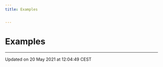 ```yaml
---
title: Examples


---
```


# Examples






-------------------------------

Updated on 20 May 2021 at 12:04:49 CEST
